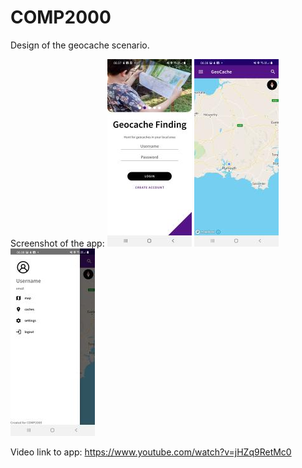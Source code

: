 # COMP2000
Design of the geocache scenario.

Screenshot of the app:
![alt text](https://github.com/JamieTremaine/COMP2000/blob/master/Screenshots/Screenshot_20211122-063748_GeoCache.jpg)
![alt text](https://github.com/JamieTremaine/COMP2000/blob/master/Screenshots/Screenshot_20211122-063806_GeoCache.jpg)
![alt text](https://github.com/JamieTremaine/COMP2000/blob/master/Screenshots/Screenshot_20211122-063811_GeoCache.jpg)

Video link to app:
https://www.youtube.com/watch?v=jHZq9RetMc0
